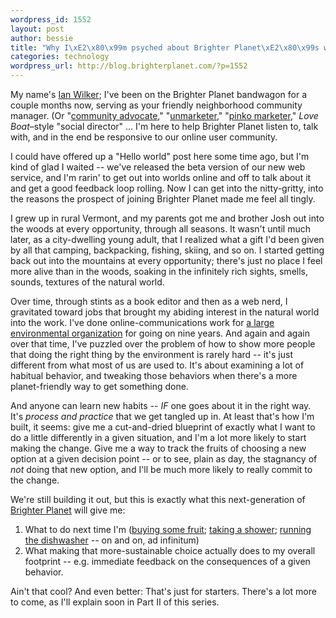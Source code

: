 ```yaml
--- 
wordpress_id: 1552
layout: post
author: bessie
title: "Why I\xE2\x80\x99m psyched about Brighter Planet\xE2\x80\x99s web app (part 1)"
categories: technology
wordpress_url: http://blog.brighterplanet.com/?p=1552
---
```

My name's <a href="http://beta.brighterplanet.com/users/iwilker">Ian Wilker</a>; I've been on the Brighter Planet bandwagon for a couple months now, serving as your friendly neighborhood community manager. (Or "<a href="http://www.web-strategist.com/blog/2007/11/25/the-four-tenets-of-the-community-manager/">community advocate</a>," "<a href="http://www.stoweboyd.com/message/2009/04/unmarketing-and-webful-brands.html">unmarketer</a>," "<a href="http://pinkomarketing.pbworks.com/Pinko-Marketing-Manifesto">pinko marketer</a>," <em>Love Boat</em>–style "social director" ... I'm here to help Brighter Planet listen to, talk with, and in the end be responsive to our online user community.

I could have offered up a "Hello world" post here some time ago, but I'm kind of glad I waited -- we've released the beta version of our new web service, and I'm rarin' to get out into worlds online and off to talk about it and get a good feedback loop rolling. Now I can get into the nitty-gritty, into the reasons the prospect of joining Brighter Planet made me feel all tingly.

I grew up in rural Vermont, and my parents got me and brother Josh out into the woods at every opportunity, through all seasons. It wasn't until much later, as a city-dwelling young adult, that I realized what a gift I'd been given by all that camping, backpacking, fishing, skiing, and so on. I started getting back out into the mountains at every opportunity; there's just no place I feel more alive than in the woods, soaking in the infinitely rich sights, smells, sounds, textures of the natural world.

Over time, through stints as a book editor and then as a web nerd, I gravitated toward jobs that brought my abiding interest in the natural world into the work. I've done online-communications work for <a href="http://www.nrdc.org">a large environmental organization</a> for going on nine years. And again and again over that time, I've puzzled over the problem of how to show more people that doing the right thing by the environment is rarely hard -- it's just different from what most of us are used to. It's about examining a lot of habitual behavior, and tweaking those behaviors when there's a more planet-friendly way to get something done.

And anyone can learn new habits -- <em>IF</em> one goes about it in the right way. It's <em>process and practice</em> that we get tangled up in. At least that's how I'm built, it seems: give me a cut-and-dried blueprint of exactly what I want to do a little differently in a given situation, and I'm a lot more likely to start making the change. Give me a way to track the fruits of choosing a new option at a given decision point -- or to see, plain as day, the stagnancy of <em>not</em> doing that new option, and I'll be much more likely to really commit to the change.

We're still building it out, but this is exactly what this next-generation of <a href="http://beta.brighterplanet.com">Brighter Planet</a> will give me:
<ol>
	<li>What to do next time I'm (<a href="http://beta.brighterplanet.com/conservation-tips/148-buy-in-season-fruits-and-vegetables-all-week">buying some fruit</a>; <a href="http://beta.brighterplanet.com/conservation-tips/55-take-one-military-shower-this-week">taking a shower</a>; <a href="http://beta.brighterplanet.com/conservation-tips/90-drip-dry-the-dishes-all-week">running the dishwasher</a> -- on and on, ad infinitum)</li>
	<li>What making that more-sustainable choice actually does to my overall footprint -- e.g. immediate feedback on the consequences of a given behavior.</li>
</ol>
Ain't that cool? And even better: That's just for starters. There's a lot more to come, as I'll explain soon in Part II of this series.
